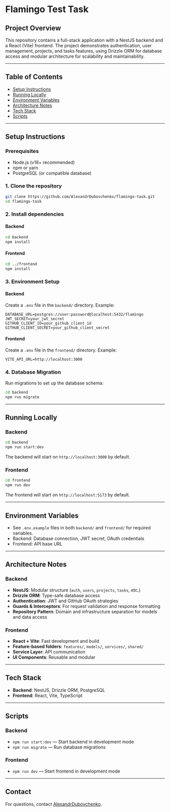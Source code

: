 # Flamingo Test Task

## Project Overview

This repository contains a full-stack application with a NestJS backend and a React (Vite) frontend. The project demonstrates authentication, user management, projects, and tasks features, using Drizzle ORM for database access and modular architecture for scalability and maintainability.

---

## Table of Contents
- [Setup Instructions](#setup-instructions)
- [Running Locally](#running-locally)
- [Environment Variables](#environment-variables)
- [Architecture Notes](#architecture-notes)
- [Tech Stack](#tech-stack)
- [Scripts](#scripts)

---

## Setup Instructions

### Prerequisites
- Node.js (v18+ recommended)
- npm or yarn
- PostgreSQL (or compatible database)

### 1. Clone the repository
```bash
git clone https://github.com/AlexandrDubovchenko/flamingo-task.git
cd flamingo-task
```

### 2. Install dependencies
#### Backend
```bash
cd backend
npm install
```
#### Frontend
```bash
cd ../frontend
npm install
```

### 3. Environment Setup

#### Backend
Create a `.env` file in the `backend/` directory. Example:
```env
DATABASE_URL=postgres://user:password@localhost:5432/flamingo
JWT_SECRET=your_jwt_secret
GITHUB_CLIENT_ID=your_github_client_id
GITHUB_CLIENT_SECRET=your_github_client_secret
```

#### Frontend
Create a `.env` file in the `frontend/` directory. Example:
```env
VITE_API_URL=http://localhost:3000
```

### 4. Database Migration
Run migrations to set up the database schema:
```bash
cd backend
npm run migrate
```

---

## Running Locally

### Backend
```bash
cd backend
npm run start:dev
```
The backend will start on `http://localhost:3000` by default.

### Frontend
```bash
cd frontend
npm run dev
```
The frontend will start on `http://localhost:5173` by default.

---

## Environment Variables
- See `.env.example` files in both `backend/` and `frontend/` for required variables.
- Backend: Database connection, JWT secret, OAuth credentials
- Frontend: API base URL

---

## Architecture Notes

### Backend
- **NestJS**: Modular structure (`auth`, `users`, `projects`, `tasks`, etc.)
- **Drizzle ORM**: Type-safe database access
- **Authentication**: JWT and GitHub OAuth strategies
- **Guards & Interceptors**: For request validation and response formatting
- **Repository Pattern**: Domain and infrastructure separation for models and data access

### Frontend
- **React + Vite**: Fast development and build
- **Feature-based folders**: `features/`, `models/`, `services/`, `shared/`
- **Service Layer**: API communication
- **UI Components**: Reusable and modular

---

## Tech Stack
- **Backend**: NestJS, Drizzle ORM, PostgreSQL
- **Frontend**: React, Vite, TypeScript

---

## Scripts

### Backend
- `npm run start:dev` — Start backend in development mode
- `npm run migrate` — Run database migrations

### Frontend
- `npm run dev` — Start frontend in development mode

---

## Contact
For questions, contact [AlexandrDubovchenko](https://github.com/AlexandrDubovchenko).
